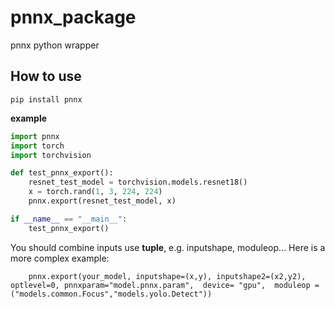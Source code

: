 # pnnx_package
pnnx python wrapper



## How to use

```shell
pip install pnnx
```


**example**

```python
import pnnx
import torch
import torchvision

def test_pnnx_export():
    resnet_test_model = torchvision.models.resnet18()
    x = torch.rand(1, 3, 224, 224)
    pnnx.export(resnet_test_model, x)

if __name__ == "__main__":
    test_pnnx_export()
```

You should combine inputs use **tuple**, e.g. inputshape, moduleop...
Here is a more complex example:
```
    pnnx.export(your_model, inputshape=(x,y), inputshape2=(x2,y2), optlevel=0, pnnxparam="model.pnnx.param",  device= "gpu",  moduleop =("models.common.Focus","models.yolo.Detect"))
```